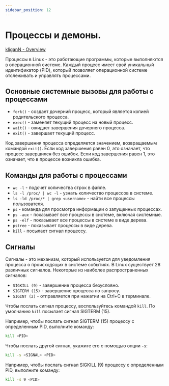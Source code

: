 ```yaml
---
sidebar_position: 12
---
```



# Процессы и демоны.

[kliganN - Overview](https://github.com/kligann)

Процессы в Linux - это работающие программы, которые выполняются в операционной системе. Каждый процесс имеет свой уникальный идентификатор (PID), который позволяет операционной системе отслеживать и управлять процессами.

## Основные системные вызовы для работы с процессами

- `fork()` - создает дочерний процесс, который является копией родительского процесса.
- `exec()` - заменяет текущий процесс на новый процесс.
- `wait()` - ожидает завершения дочернего процесса.
- `exit()` - завершает текущий процесс.

Код завершения процесса определяется значением, возвращаемым командой `exit()`. Если код завершения равен 0, это означает, что процесс завершился без ошибок. Если код завершения равен 1, это означает, что в процессе возникла ошибка.

## Команды для работы с процессами

- `wc -l` - подсчет количества строк в файле.
- `ls -l /proc/ | wc -l` - узнать количество процессов в системе.
- `ls -ld /proc/* | grep <username>` - найти все процессы пользователя.
- `ps` - команда для просмотра информации о запущенных процессах.
- `ps -aux` - показывает все процессы в системе, включая системные.
- `ps -elf` - показывает все процессы в системе в виде дерева.
- `pstree` - показывает процессы в виде дерева.
- `kill` - посылает сигнал процессу.

## Сигналы

Сигналы - это механизм, который используется для уведомления процесса о происходящих в системе событиях. В Linux существует 28 различных сигналов. Некоторые из наиболее распространенных сигналов:

- `SIGKILL (9)` - завершение процесса безусловно.
- `SIGTERM (15)` - завершение процесса по запросу.
- `SIGINT (2)` - отправляется при нажатии на Ctrl+C в терминале.

Чтобы послать сигнал процессу, воспользуйтесь командой `kill`. По умолчанию `kill` посылает сигнал SIGTERM (15).

Например, чтобы послать сигнал SIGTERM (15) процессу с определенным PID, выполните команду:

```bash
kill <PID>
```

Чтобы послать другой сигнал, укажите его с помощью опции `-s`:

```bash
kill -s <SIGNAL> <PID>
```

Например, чтобы послать сигнал SIGKILL (9) процессу с определенным PID, выполните команду:

```bash
kill -s 9 <PID>
```
